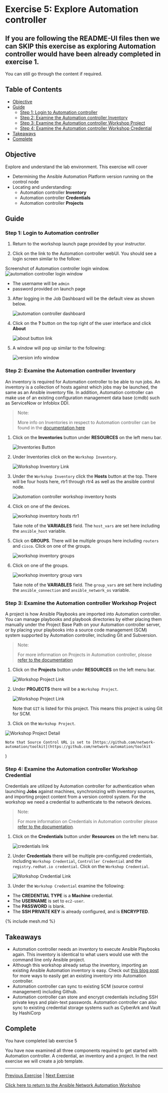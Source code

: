 # Exercise 5: Explore Automation controller

## If you are following the README-UI files then we can SKIP this exercise as exploring Automation controller would have been already completed in exercise 1. 

You can still go through the content if required. 

## Table of Contents

* [Objective](#objective)
* [Guide](#guide)
   * [Step 1: Login to Automation controller](#step-1-login-to-automation-controller)
   * [Step 2: Examine the Automation controller Inventory](#step-2-examine-the-automation-controller-inventory)
   * [Step 3: Examine the Automation controller Workshop Project](#step-3-examine-the-automation-controller-workshop-project)
   * [Step 4: Examine the Automation controller Workshop Credential](#step-4-examine-the-automation-controller-workshop-credential)
* [Takeaways](#takeaways)
* [Complete](#complete)

## Objective

Explore and understand the lab environment.  This exercise will cover

* Determining the Ansible Automation Platform version running on the control node
* Locating and understanding:
  * Automation controller **Inventory**
  * Automation controller **Credentials**
  * Automation controller **Projects**

## Guide

### Step 1: Login to Automation controller

1.  Return to the workshop launch page provided by your instructor.

2.  Click on the link to the Automation controller webUI.  You should see a login screen similar to the follow:

   Screenshot of Automation controller login window.
![automation controller login window](images/automation_controller_login.png)

   * The username will be `admin`
   * password provided on launch page


3. After logging in the Job Dashboard will be the default view as shown below.

   ![automation controller dashboard](images/automation_controller_dashboard.png)

4. Click on the **?** button on the top right of the user interface and click **About**

   ![about button link](images/automation_controller_about.png)

5. A window will pop up similar to the following:

   ![version info window](images/automation_controller_about_info.png)


### Step 2: Examine the Automation controller Inventory

An inventory is required for Automation controller to be able to run jobs.  An inventory is a collection of hosts against which jobs may be launched, the same as an Ansible inventory file. In addition, Automation controller can make use of an existing configuration management data base (cmdb) such as ServiceNow or Infoblox DDI.

> Note:
>
> More info on Inventories in respect to Automation controller can be found in the [documentation here](https://docs.ansible.com/automation-controller/4.0.0/html/userguide/inventories.html)

1. Click on the **Inventories** button under **RESOURCES** on the left menu bar.

    ![Inventories Button](images/automation_controller_inventories.png)

2. Under Inventories click on the `Workshop Inventory`.

    ![Workshop Inventory Link](images/automation_controller_workshop_inventory.png)

3. Under the `Workshop Inventory` click the **Hosts** button at the top.  There will be four hosts here, rtr1 through rtr4 as well as the ansible control node.  

   ![automation controller workshop inventory hosts](images/workshop_inventory_hosts.png)

4. Click on one of the devices.

   ![workshop inventory hosts rtr1](images/workshop_inventory_hosts_rtr1.png)

     Take note of the **VARIABLES** field.  The `host_vars` are set here including the `ansible_host` variable.

5. Click on **GROUPS**.  There will be multiple groups here including `routers` and `cisco`.  Click on one of the groups.

   ![workshop inventory groups](images/workshop_inventory_groups.png)

6. Click on one of the groups.

   ![workshop inventory group vars](images/workshop_inventory_group_vars.png)

     Take note of the **VARIABLES** field. The `group_vars` are set here including the `ansible_connection` and `ansible_network_os` variable.

### Step 3: Examine the Automation controller Workshop Project

A project is how Ansible Playbooks are imported into Automation controller.  You can manage playbooks and playbook directories by either placing them manually under the Project Base Path on your Automation controller server, or by placing your playbooks into a source code management (SCM) system supported by Automation controller, including Git and Subversion.

> Note:
>
> For more information on Projects in Automation controller, please [refer to the documentation](https://docs.ansible.com/automation-controller/latest/html/userguide/projects.html)

1. Click on the **Projects** button under **RESOURCES** on the left menu bar.

   ![Workshop Project Link](images/automation_controller_projects.png)

2. Under **PROJECTS** there will be a `Workshop Project`.  

    ![Workshop Project Link](images/workshop_project.png)

    Note that `GIT` is listed for this project.  This means this project is using Git for SCM.

3. Click on the `Workshop Project`.

  ![Workshop Project Detail](images/workshop_project_detail.png)

    Note that Source Control URL is set to [https://github.com/network-automation/toolkit](https://github.com/network-automation/toolkit
)


### Step 4: Examine the Automation controller Workshop Credential

Credentials are utilized by Automation controller for authentication when launching **Jobs** against machines, synchronizing with inventory sources, and importing project content from a version control system.  For the workshop we need a credential to authenticate to the network devices.

> Note:
>
> For more information on Credentials in Automation controller please [refer to the documentation](https://docs.ansible.com/automation-controller/4.0.0/html/userguide/credentials.html).

1. Click on the **Credentials** button under **Resources** on the left menu bar.

    ![credentials link](images/automation_controller_credentials.png)

2. Under **Credentials** there will be multiple pre-configured credentials, including `Workshop Credential`, `Controller Credential` and the `registry.redhat.io credential`.  Click on the `Workshop Credential`.

    ![Workshop Credential Link](images/workshop_credential.png)

3. Under the `Workshop Credential` examine the following:

* The **CREDENTIAL TYPE** is a **Machine** credential.
* The **USERNAME** is set to `ec2-user`.
* The **PASSWORD** is blank.
* The **SSH PRIVATE KEY** is already configured, and is **ENCRYPTED**.
  
{% include mesh.md %}

## Takeaways

* Automation controller needs an inventory to execute Ansible Playbooks again.  This inventory is identical to what users would use with the command line only Ansible project.
* Although this workshop already setup the inventory, importing an existing Ansible Automation inventory is easy.  Check out [this blog post](https://www.ansible.com/blog/three-quick-ways-to-move-your-ansible-inventory-into-red-hat-ansible-tower) for more ways to easily get an existing inventory into Automation controller.
* Automation controller can sync to existing SCM (source control management) including Github.
* Automation controller can store and encrypt credentials including SSH private keys and plain-text passwords.  Automation controller can also sync to existing credential storage systems such as CyberArk and Vault by HashiCorp

## Complete

You have completed lab exercise 5

You have now examined all three components required to get started with Automation controller.  A credential, an inventory and a project.  In the next exercise we will create a job template.

---
[Previous Exercise](../4-resource-module/README.md) | [Next Exercise](../6-controller-job-template/README.md)

[Click here to return to the Ansible Network Automation Workshop](../README.md)
